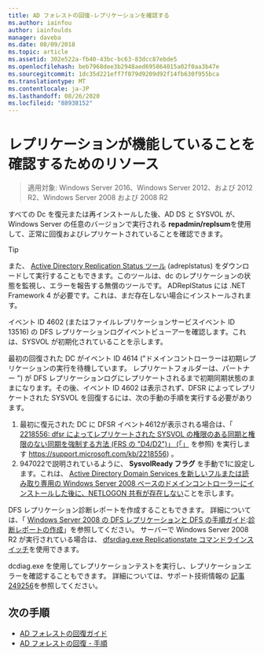 ```yaml
---
title: AD フォレストの回復-レプリケーションを確認する
ms.author: iainfou
author: iainfoulds
manager: daveba
ms.date: 08/09/2018
ms.topic: article
ms.assetid: 302e522a-fb40-43bc-bc63-83dcc87ebde5
ms.openlocfilehash: beb7968dee3b2948aed695864015a02f0aa3b47e
ms.sourcegitcommit: 1dc35d221eff7f079d9209d92f14fb630f955bca
ms.translationtype: MT
ms.contentlocale: ja-JP
ms.lasthandoff: 08/26/2020
ms.locfileid: "88938152"
---
```

# <a name="resources-to-verify-replication-is-working"></a>レプリケーションが機能していることを確認するためのリソース

>適用対象: Windows Server 2016、Windows Server 2012、および 2012 R2、Windows Server 2008 および 2008 R2

すべての Dc を復元または再インストールした後、AD DS と SYSVOL が、Windows Server の任意のバージョンで実行される **repadmin/replsum**を使用して、正常に回復およびレプリケートされていることを確認できます。

> [!TIP]
> また、 [Active Directory Replication Status ツール](https://www.microsoft.com/download/details.aspx?id=30005) (adreplstatus) をダウンロードして実行することもできます。このツールは、dc のレプリケーションの状態を監視し、エラーを報告する無償のツールです。 ADReplStatus には .NET Framework 4 が必要です。これは、まだ存在しない場合にインストールされます。

イベント ID 4602 (またはファイルレプリケーションサービスイベント ID 13516) の DFS レプリケーションログイベントビューアーを確認します。これは、SYSVOL が初期化されていることを示します。

最初の回復された DC がイベント ID 4614 ("ドメインコントローラーは初期レプリケーションの実行を待機しています。 レプリケートフォルダーは、パートナー ") が DFS レプリケーションログにレプリケートされるまで初期同期状態のままになります。その後、イベント ID 4602 は表示されず、DFSR によってレプリケートされた SYSVOL を回復するには、次の手動の手順を実行する必要があります。

1. 最初に復元された DC に DFSR イベント4612が表示される場合は、「 [2218556: dfsr によってレプリケートされた SYSVOL の権限のある同期と権限のない同期を強制する方法 (FRS の "D4/D2")」 (「」](https://support.microsoft.com/kb/2218556) を参照) を実行します https://support.microsoft.com/kb/2218556) 。
2. 947022で説明されているように、 **SysvolReady フラグ** を手動で1に設定します。これは、 [Active Directory Domain Services を新しいフルまたは読み取り専用の Windows Server 2008 ベースのドメインコントローラーにインストールした後に、NETLOGON 共有が存在しない](https://support.microsoft.com/kb/947022)ことを示します。

DFS レプリケーション診断レポートを作成することもできます。 詳細については、「 [Windows Server 2008 の DFS レプリケーションと DFS の手順ガイド](/previous-versions/windows/it-pro/windows-server-2008-R2-and-2008/cc754227(v=ws.11)):[診断レポートの作成](/previous-versions/windows/it-pro/windows-server-2008-R2-and-2008/cc754227(v=ws.11))」を参照してください。 サーバーで Windows Server 2008 R2 が実行されている場合は、 [dfsrdiag.exe Replicationstate コマンドラインスイッチ](/previous-versions/windows/it-pro/windows-server-2008-R2-and-2008/cc754227(v=ws.11))を使用できます。

dcdiag.exe を使用してレプリケーションテストを実行し、レプリケーションエラーを確認することもできます。 詳細については、サポート技術情報の [記事 249256](https://support.microsoft.com/kb/249256)を参照してください。

## <a name="next-steps"></a>次の手順

- [AD フォレストの回復ガイド](AD-Forest-Recovery-Guide.md)
- [AD フォレストの回復 - 手順](AD-Forest-Recovery-Procedures.md)
